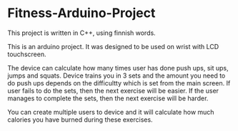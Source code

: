 # Fitness-Arduino-Project
This project is written in C++, using finnish words.

This is an arduino project.
It was designed to be used on wrist with LCD touchscreen.

The device can calculate how many times user has done push ups, sit ups, jumps and squats.
Device trains you in 3 sets and the amount you need to do push ups depends on the difficultty which is set from the main screen. If user fails to do the sets, then the next exercise will be easier. If the user manages to complete the sets, then the next exercise will be harder.

You can create multiple users to device and it will calculate how much calories you have burned during these exercises.
